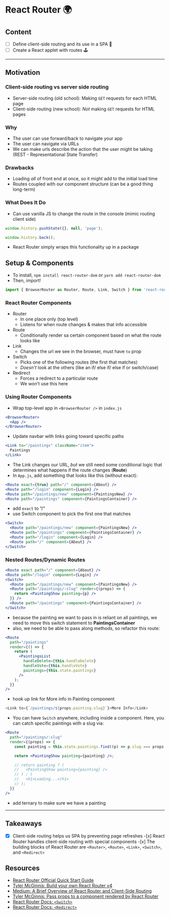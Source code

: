 # React Router 🌍

## Content

- [ ] Define client-side routing and its use in a SPA 📖
- [ ] Create a React applet with routes 🕹

---

## Motivation

### Client-side routing vs server side routing

- Server-side routing (old school): Making `GET` requests for each HTML page
- Client-side routing (new school): _Not_ making `GET` requests for HTML pages

### Why

- The user can use forward/back to navigate your app
- The user can navigate via URLs
- We can make urls describe the action that the user might be taking (REST - Representational State Transfer)

### Drawbacks

- Loading _all_ of front end at once, so it might add to the initial load time
- Routes coupled with our component structure (can be a good thing long-term)

### What Does It Do

- Can use vanilla JS to change the route in the console (mimic routing client side)

```js
window.history.pushState({}, null, 'page');
```

```js
window.history.back();
```

- React Router simply wraps this functionality up in a package

## Setup & Components

- To install, `npm install react-router-dom` or `yarn add react-router-dom`
- Then, import!

```js
import { BrowserRouter as Router, Route, Link, Switch } from 'react-router-dom';
```

### React Router Components

- Router
  - In one place only (top level)
  - Listens for when route changes & makes that info accessible
- Route
  - Conditionally render sa certain component based on what the route looks like
- Link
  - Changes the url we see in the browser, must have `to` prop
- Switch
  - Picks one of the following routes (the first that matches)
  - _Doesn't_ look at the others (like an if/ else if/ else if or switch/case)
- Redirect
  - Forces a redirect to a particular route
  - We won’t use this here

### Using Router Components

- Wrap top-level app in `<BrowserRouter />` in `index.js`

```jsx
<BrowserRouter>
  <App />
</BrowserRouter>
```

- Update navbar with links going toward specific paths

```jsx
<Link to="/paintings" className="item">
  Paintings
</Link>
```

- The Link changes our URL, _but_ we still need some conditional logic that determines what happens if the route changes (**Route**)
- In `App.js`, add something that looks like this (without exact):

```jsx
<Route exact={true} path="/" component={About} />
<Route path="/login" component={Login} />
<Route path="/paintings/new" component={PaintingsNew} />
<Route path="/paintings" component={PaintingsContainer} />
```

- add `exact` to “/“
- use Switch component to pick the first one that matches

```jsx
<Switch>
  <Route path="/paintings/new" component={PaintingsNew} />
  <Route path="/paintings" component={PaintingsContainer} />
  <Route path="/login" component={Login} />
  <Route path="/" component={About} />
</Switch>
```

### Nested Routes/Dynamic Routes

```jsx
<Route exact path="/" component={About} />
<Route path="/login" component={Login} />
<Switch>
  <Route path="/paintings/new" component={PaintingsNew} />
  <Route path="/paintings/:slug" render={(props) => {
    return <PaintingShow painting={p} />
  }} />
  <Route path="/paintings" component={PaintingsContainer} />
</Switch>
```

- because the painting we want to pass in is reliant on all paintings, we need to move this switch statement to **PaintingsContainer**
- also, we need to be able to pass along methods, so refactor this route:

```jsx
<Route
  path="/paintings"
  render={() => {
    return (
      <PaintingsList
        handleDelete={this.handleDelete}
        handleVote={this.handleVote}
        paintings={this.state.paintings}
      />
    );
  }}
/>
```

- hook up link for More info in Painting component

```js
<Link to={`/paintings/${props.painting.slug}`}>More Info</Link>
```

- You can have `Switch` anywhere, including inside a component. Here, you can catch specific paintings with a slug via:

```jsx
<Route
  path="/paintings/:slug"
  render={(props) => {
    const painting = this.state.paintings.find((p) => p.slug === props.match.params.slug);

    return <PaintingShow painting={painting} />;

    // return painting ? (
    //   <PaintingShow painting={painting} />
    // ) : (
    //   <h1>Loading...</h1>
    // );
  }}
/>
```

- add ternary to make sure we have a painting

---

## Takeaways

-[x] Client-side routing helps us SPA by preventing page refreshes -[x] React Router handles client-side routing with special components -[x] The building blocks of React Router are `<Router>`, `<Route>`, `<Link>`, `<Switch>`, and `<Redirect>`

## Resources

- [React Router Official Quick Start Guide](https://reacttraining.com/react-router/web/guides/quick-start)
- [Tyler McGinnis: Build your own React Router v4](https://tylermcginnis.com/build-your-own-react-router-v4/)
- [Medium: A Brief Overview of React Router and Client-Side Routing](https://medium.com/@marcellamaki/a-brief-overview-of-react-router-and-client-side-routing-70eb420e8cde)
- [Tyler McGinnis: Pass props to a component rendered by React Router](https://tylermcginnis.com/react-router-pass-props-to-components/)
- [React Router Docs: `<Switch>`](https://github.com/ReactTraining/react-router/blob/master/packages/react-router/docs/api/Switch.md)
- [React Router Docs: `<Redirect>`](https://github.com/ReactTraining/react-router/blob/master/packages/react-router/docs/api/Redirect.md)
